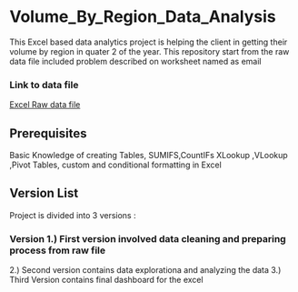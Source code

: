 # Volume_By_Region_Data_Analysis
This Excel based data analytics project is helping the client in getting their volume by region in quater 2 of the year.
 This repository start from the raw data file included problem described on worksheet named as email
 ### Link to data file
[Excel Raw data file](https://github.com/sharmsaurabh1/Volume_By_Region_Data_Analysis/blob/main/Excel%20for%20Analytics%20Project%20Series%20Source%20File.xlsx)

## Prerequisites
Basic Knowledge of creating Tables, SUMIFS,CountIFs XLookup ,VLookup ,Pivot Tables, custom and conditional formatting in Excel


## Version List
Project is divided into 3 versions :
### Version 1.) First version involved data cleaning and preparing process from raw file 
2.) Second version contains data explorationa and analyzing the data
3.) Third Version contains final dashboard for the excel 
